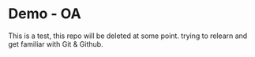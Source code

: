# Demo - OA

This is a test, this repo will be deleted at some point. trying to relearn and get familiar with Git & Github.

